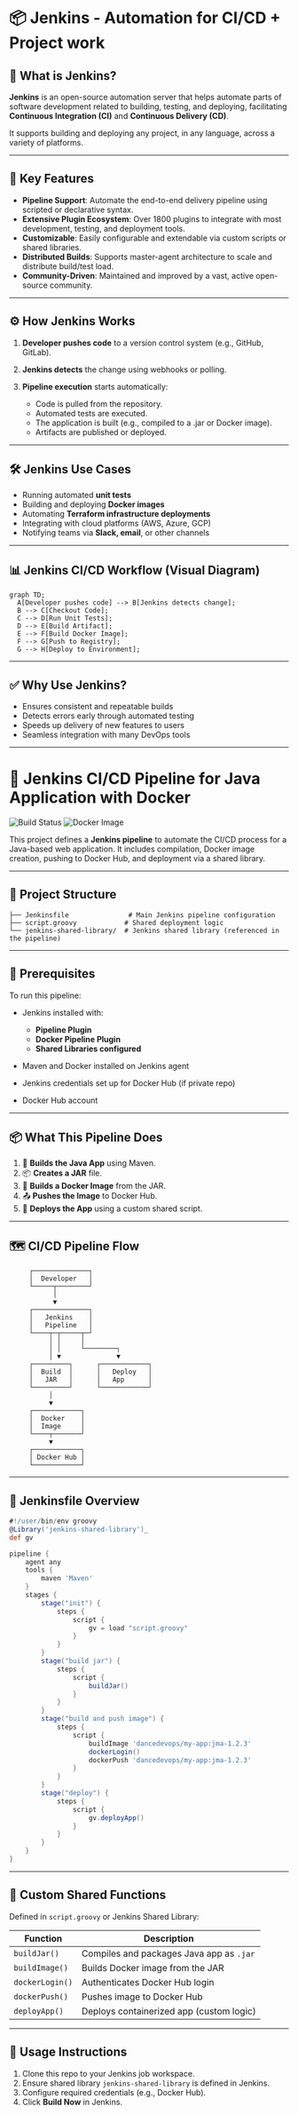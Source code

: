# 📦 Jenkins - Automation for CI/CD + Project work

## 🚀 What is Jenkins?

**Jenkins** is an open-source automation server that helps automate parts of software development related to building, testing, and deploying, facilitating **Continuous Integration (CI)** and **Continuous Delivery (CD)**.

It supports building and deploying any project, in any language, across a variety of platforms.

---

## 🔧 Key Features

* **Pipeline Support**: Automate the end-to-end delivery pipeline using scripted or declarative syntax.
* **Extensive Plugin Ecosystem**: Over 1800 plugins to integrate with most development, testing, and deployment tools.
* **Customizable**: Easily configurable and extendable via custom scripts or shared libraries.
* **Distributed Builds**: Supports master-agent architecture to scale and distribute build/test load.
* **Community-Driven**: Maintained and improved by a vast, active open-source community.

---

## ⚙️ How Jenkins Works

1. **Developer pushes code** to a version control system (e.g., GitHub, GitLab).
2. **Jenkins detects** the change using webhooks or polling.
3. **Pipeline execution** starts automatically:

   * Code is pulled from the repository.
   * Automated tests are executed.
   * The application is built (e.g., compiled to a .jar or Docker image).
   * Artifacts are published or deployed.

---

## 🛠️ Jenkins Use Cases

* Running automated **unit tests**
* Building and deploying **Docker images**
* Automating **Terraform infrastructure deployments**
* Integrating with cloud platforms (AWS, Azure, GCP)
* Notifying teams via **Slack, email**, or other channels

---

## 📊 Jenkins CI/CD Workflow (Visual Diagram)

```mermaid
graph TD;
  A[Developer pushes code] --> B[Jenkins detects change];
  B --> C[Checkout Code];
  C --> D[Run Unit Tests];
  D --> E[Build Artifact];
  E --> F[Build Docker Image];
  F --> G[Push to Registry];
  G --> H[Deploy to Environment];
```
---

## ✅ Why Use Jenkins?

* Ensures consistent and repeatable builds
* Detects errors early through automated testing
* Speeds up delivery of new features to users
* Seamless integration with many DevOps tools
---



# 🚀 Jenkins CI/CD Pipeline for Java Application with Docker

![Build Status](https://img.shields.io/badge/build-passing-brightgreen)
![Docker Image](https://img.shields.io/badge/docker-ready-blue)

This project defines a **Jenkins pipeline** to automate the CI/CD process for a Java-based web application. It includes compilation, Docker image creation, pushing to Docker Hub, and deployment via a shared library.

---

## 📁 Project Structure

```
├── Jenkinsfile               # Main Jenkins pipeline configuration
├── script.groovy            # Shared deployment logic
└── jenkins-shared-library/  # Jenkins shared library (referenced in the pipeline)
```

---

## 🔧 Prerequisites

To run this pipeline:

* Jenkins installed with:

  * **Pipeline Plugin**
  * **Docker Pipeline Plugin**
  * **Shared Libraries configured**
* Maven and Docker installed on Jenkins agent
* Jenkins credentials set up for Docker Hub (if private repo)
* Docker Hub account

---

## 📦 What This Pipeline Does

1. 🧪 **Builds the Java App** using Maven.
2. 📦 **Creates a JAR** file.
3. 🐳 **Builds a Docker Image** from the JAR.
4. 📤 **Pushes the Image** to Docker Hub.
5. 🚀 **Deploys the App** using a custom shared script.

---

## 🗺️ CI/CD Pipeline Flow

```text
     ┌──────────────┐
     │  Developer   │
     └─────┬────────┘
           │
           ▼
     ┌──────────────┐
     │   Jenkins    │
     │   Pipeline   │
     └────┬─┬─────┬─┘
          │ │     │
          │ │     └────────┐
          │ ▼              ▼
     ┌─────────┐      ┌────────────┐
     │  Build  │      │   Deploy   │
     │   JAR   │      │   App      │
     └─────────┘      └────────────┘
          │
          ▼
     ┌────────────┐
     │  Docker    │
     │  Image     │
     └────┬───────┘
          ▼
     ┌────────────┐
     │ Docker Hub │
     └────────────┘
```

---

## 🔨 Jenkinsfile Overview

```groovy
#!/user/bin/env groovy
@Library('jenkins-shared-library')_
def gv

pipeline {
    agent any
    tools {
        maven 'Maven'
    }
    stages {
        stage("init") {
            steps {
                script {
                    gv = load "script.groovy"
                }
            }
        }
        stage("build jar") {
            steps {
                script {
                    buildJar()
                }
            }
        }
        stage("build and push image") {
            steps {
                script {
                    buildImage 'dancedevops/my-app:jma-1.2.3'
                    dockerLogin()
                    dockerPush 'dancedevops/my-app:jma-1.2.3'
                }
            }
        }
        stage("deploy") {
            steps {
                script {
                    gv.deployApp()
                }
            }
        }
    }
}
```

---

## 🔧 Custom Shared Functions

Defined in `script.groovy` or Jenkins Shared Library:

| Function        | Description                              |
| --------------- | ---------------------------------------- |
| `buildJar()`    | Compiles and packages Java app as `.jar` |
| `buildImage()`  | Builds Docker image from the JAR         |
| `dockerLogin()` | Authenticates Docker Hub login           |
| `dockerPush()`  | Pushes image to Docker Hub               |
| `deployApp()`   | Deploys containerized app (custom logic) |

---

## 🚀 Usage Instructions

1. Clone this repo to your Jenkins job workspace.
2. Ensure shared library `jenkins-shared-library` is defined in Jenkins.
3. Configure required credentials (e.g., Docker Hub).
4. Click **Build Now** in Jenkins.
